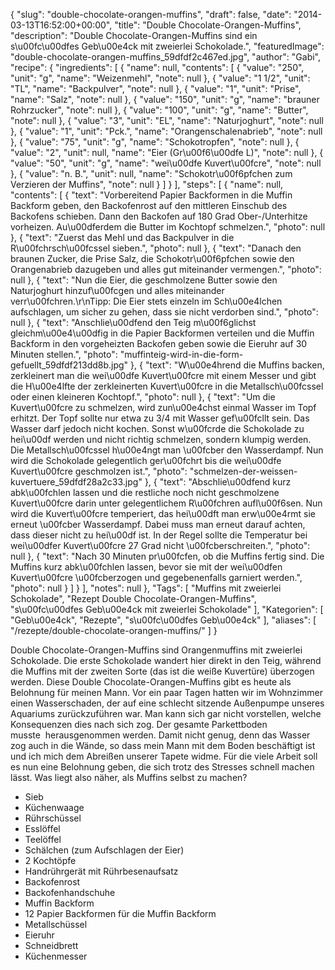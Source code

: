 {
    "slug": "double-chocolate-orangen-muffins",
    "draft": false,
    "date": "2014-03-13T16:52:00+00:00",
    "title": "Double Chocolate-Orangen-Muffins",
    "description": "Double Chocolate-Orangen-Muffins sind ein s\u00fc\u00dfes Geb\u00e4ck mit zweierlei Schokolade.",
    "featuredImage": "double-chocolate-orangen-muffins_59dfdf2c467ed.jpg",
    "author": "Gabi",
    "recipe": {
        "ingredients": [
            {
                "name": null,
                "contents": [
                    {
                        "value": "250",
                        "unit": "g",
                        "name": "Weizenmehl",
                        "note": null
                    },
                    {
                        "value": "1 1\/2",
                        "unit": "TL",
                        "name": "Backpulver",
                        "note": null
                    },
                    {
                        "value": "1",
                        "unit": "Prise",
                        "name": "Salz",
                        "note": null
                    },
                    {
                        "value": "150",
                        "unit": "g",
                        "name": "brauner Rohrzucker",
                        "note": null
                    },
                    {
                        "value": "100",
                        "unit": "g",
                        "name": "Butter",
                        "note": null
                    },
                    {
                        "value": "3",
                        "unit": "EL",
                        "name": "Naturjoghurt",
                        "note": null
                    },
                    {
                        "value": "1",
                        "unit": "Pck.",
                        "name": "Orangenschalenabrieb",
                        "note": null
                    },
                    {
                        "value": "75",
                        "unit": "g",
                        "name": "Schokotropfen",
                        "note": null
                    },
                    {
                        "value": "2",
                        "unit": null,
                        "name": "Eier (Gr\u00f6\u00dfe L)",
                        "note": null
                    },
                    {
                        "value": "50",
                        "unit": "g",
                        "name": "wei\u00dfe Kuvert\u00fcre",
                        "note": null
                    },
                    {
                        "value": "n. B.",
                        "unit": null,
                        "name": "Schokotr\u00f6pfchen zum Verzieren der Muffins",
                        "note": null
                    }
                ]
            }
        ],
        "steps": [
            {
                "name": null,
                "contents": [
                    {
                        "text": "Vorbereitend Papier Backformen in die Muffin Backform geben, den Backofenrost auf den mittleren Einschub des Backofens schieben. Dann den Backofen auf 180 Grad Ober-\/Unterhitze vorheizen. Au\u00dferdem die Butter im Kochtopf schmelzen.",
                        "photo": null
                    },
                    {
                        "text": "Zuerst das Mehl und das Backpulver in die R\u00fchrsch\u00fcssel sieben.",
                        "photo": null
                    },
                    {
                        "text": "Danach den braunen Zucker, die Prise Salz, die Schokotr\u00f6pfchen  sowie den Orangenabrieb dazugeben und alles gut miteinander vermengen.",
                        "photo": null
                    },
                    {
                        "text": "Nun die Eier, die geschmolzene Butter sowie den Naturjoghurt hinzuf\u00fcgen und alles miteinander verr\u00fchren.\r\nTipp: Die Eier stets einzeln im Sch\u00e4lchen aufschlagen, um sicher zu  gehen, dass sie nicht verdorben sind.",
                        "photo": null
                    },
                    {
                        "text": "Anschlie\u00dfend den Teig m\u00f6glichst gleichm\u00e4\u00dfig in die Papier Backformen verteilen und die Muffin Backform in den vorgeheizten Backofen geben sowie die Eieruhr auf 30 Minuten stellen.",
                        "photo": "muffinteig-wird-in-die-form-gefuellt_59dfdf213dd8b.jpg"
                    },
                    {
                        "text": "W\u00e4hrend die Muffins backen, zerkleinert man die wei\u00dfe Kuvert\u00fcre mit einem Messer und gibt die H\u00e4lfte der zerkleinerten Kuvert\u00fcre in die Metallsch\u00fcssel oder einen kleineren Kochtopf.",
                        "photo": null
                    },
                    {
                        "text": "Um die Kuvert\u00fcre zu schmelzen, wird zun\u00e4chst einmal Wasser im Topf erhitzt. Der Topf sollte nur etwa zu 3\/4 mit Wasser gef\u00fcllt sein. Das Wasser darf jedoch nicht kochen. Sonst w\u00fcrde die Schokolade zu hei\u00df werden und nicht richtig schmelzen, sondern klumpig werden. Die Metallsch\u00fcssel h\u00e4ngt man \u00fcber den Wasserdampf. Nun wird die Schokolade gelegentlich ger\u00fchrt bis die wei\u00dfe Kuvert\u00fcre geschmolzen ist.",
                        "photo": "schmelzen-der-weissen-kuvertuere_59dfdf28a2c33.jpg"
                    },
                    {
                        "text": "Abschlie\u00dfend kurz abk\u00fchlen lassen und die restliche noch nicht geschmolzene Kuvert\u00fcre darin unter gelegentlichem R\u00fchren aufl\u00f6sen. Nun wird die Kuvert\u00fcre temperiert, das hei\u00dft man erw\u00e4rmt sie erneut \u00fcber Wasserdampf. Dabei muss man erneut darauf achten, dass dieser nicht zu hei\u00df ist. In der Regel sollte die Temperatur bei wei\u00dfer Kuvert\u00fcre 27 Grad nicht \u00fcberschreiten.",
                        "photo": null
                    },
                    {
                        "text": "Nach 30 Minuten pr\u00fcfen, ob die Muffins fertig sind. Die Muffins kurz abk\u00fchlen lassen, bevor sie mit der wei\u00dfen Kuvert\u00fcre \u00fcberzogen und gegebenenfalls garniert werden.",
                        "photo": null
                    }
                ]
            }
        ],
        "notes": null
    },
    "Tags": [
        "Muffins mit zweierlei Schokolade",
        "Rezept Double Chocolate-Orangen-Muffins",
        "s\u00fc\u00dfes Geb\u00e4ck mit zweierlei Schokolade"
    ],
    "Kategorien": [
        "Geb\u00e4ck",
        "Rezepte",
        "s\u00fc\u00dfes Geb\u00e4ck"
    ],
    "aliases": [
        "\/rezepte\/double-chocolate-orangen-muffins\/"
    ]
}

Double Chocolate-Orangen-Muffins sind Orangenmuffins mit zweierlei Schokolade. Die erste Schokolade wandert hier direkt in den Teig, während die Muffins mit der zweiten Sorte (das ist die weiße Kuvertüre) überzogen werden. Diese Double Chocolate-Orangen-Muffins gibt es heute als Belohnung für meinen Mann. Vor ein paar Tagen hatten wir im Wohnzimmer einen Wasserschaden, der auf eine schlecht sitzende Außenpumpe unseres Aquariums zurückzuführen war. Man kann sich gar nicht vorstellen, welche Konsequenzen dies nach sich zog. Der gesamte Parkettboden musste  herausgenommen werden. Damit nicht genug, denn das Wasser zog auch in die Wände, so dass mein Mann mit dem Boden beschäftigt ist und ich mich dem Abreißen unserer Tapete widme. Für die viele Arbeit soll es nun eine Belohnung geben, die sich trotz des Stresses schnell machen lässt. Was liegt also näher, als Muffins selbst zu machen?

 * Sieb
 * Küchenwaage
 * Rührschüssel
 * Esslöffel
 * Teelöffel
 * Schälchen (zum Aufschlagen der Eier)
 * 2 Kochtöpfe
 * Handrührgerät mit Rührbesenaufsatz
 * Backofenrost
 * Backofenhandschuhe
 * Muffin Backform
 * 12 Papier Backformen für die Muffin Backform
 * Metallschüssel
 * Eieruhr
 * Schneidbrett
 * Küchenmesser